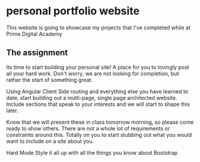 # personal portfolio website
This website is going to showcase my projects that I've completed while at Prime Digital Academy

## The assignment
Its time to start building your personal site!
A place for you to lovingly post all your hard work. Don't worry, we are not looking for completion, but rather the start of something great.

Using Angular Client Side routing and everything else you have learned to date, start building out a mutli-page, single page architected website. Include sections that speak to your interests and we will start to shape this later.

Know that we will present these in class tomorrow morning, so please come ready to show others. There are not a whole lot of requirements or constraints around this. Totally on you to start stubbing out what you would want to include on a site about you.

Hard Mode
Style it all up with all the things you know about Bootstrap